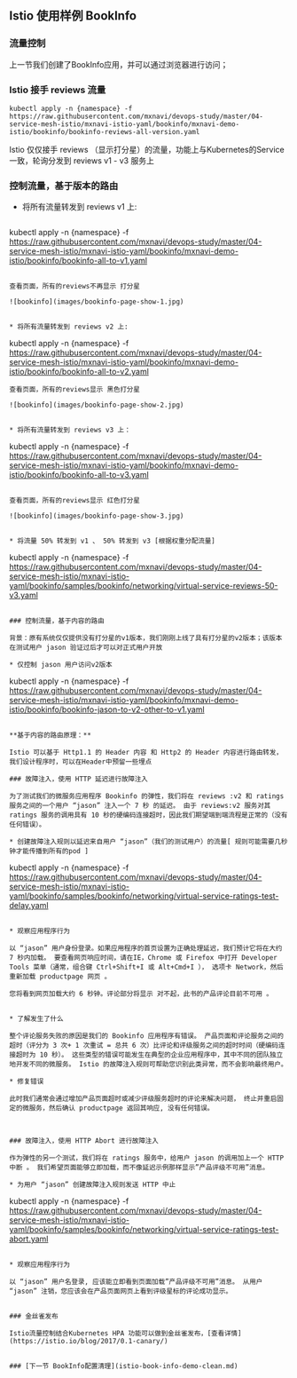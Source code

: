 ## Istio 使用样例 BookInfo

### 流量控制

上一节我们创建了BookInfo应用，并可以通过浏览器进行访问；

### Istio 接手 reviews 流量
  
  ```kubectl apply -n {namespace} -f https://raw.githubusercontent.com/mxnavi/devops-study/master/04-service-mesh-istio/mxnavi-istio-yaml/bookinfo/mxnavi-demo-istio/bookinfo/bookinfo-reviews-all-version.yaml```
  
  Istio 仅仅接手 reviews （显示打分星）的流量，功能上与Kubernetes的Service一致，轮询分发到 reviews v1 - v3 服务上


### 控制流量，基于版本的路由

* 将所有流量转发到 reviews v1 上:

  ```
kubectl apply -n {namespace} -f https://raw.githubusercontent.com/mxnavi/devops-study/master/04-service-mesh-istio/mxnavi-istio-yaml/bookinfo/mxnavi-demo-istio/bookinfo/bookinfo-all-to-v1.yaml
  ```
  
  查看页面，所有的reviews不再显示 打分星
  
  ![bookinfo](images/bookinfo-page-show-1.jpg)


* 将所有流量转发到 reviews v2 上:

  ```
  kubectl apply -n {namespace} -f https://raw.githubusercontent.com/mxnavi/devops-study/master/04-service-mesh-istio/mxnavi-istio-yaml/bookinfo/mxnavi-demo-istio/bookinfo/bookinfo-all-to-v2.yaml
  ```
  查看页面，所有的reviews显示 黑色打分星
  
  ![bookinfo](images/bookinfo-page-show-2.jpg)
  
  
* 将所有流量转发到 reviews v3 上：

  ```
  kubectl apply -n {namespace} -f https://raw.githubusercontent.com/mxnavi/devops-study/master/04-service-mesh-istio/mxnavi-istio-yaml/bookinfo/mxnavi-demo-istio/bookinfo/bookinfo-all-to-v3.yaml
  ```
  
  查看页面，所有的reviews显示 红色打分星
  
  ![bookinfo](images/bookinfo-page-show-3.jpg)
  
  
* 将流量 50% 转发到 v1 、 50% 转发到 v3 [根据权重分配流量]

  ```
  kubectl apply -n {namespace} -f https://raw.githubusercontent.com/mxnavi/devops-study/master/04-service-mesh-istio/mxnavi-istio-yaml/bookinfo/samples/bookinfo/networking/virtual-service-reviews-50-v3.yaml
  ```
  
### 控制流量，基于内容的路由

背景：原有系统仅仅提供没有打分星的v1版本，我们刚刚上线了具有打分星的v2版本；该版本在测试用户 jason 验证过后才可以对正式用户开放

* 仅控制 jason 用户访问v2版本
  
  ```
  kubectl apply -n {namespace} -f https://raw.githubusercontent.com/mxnavi/devops-study/master/04-service-mesh-istio/mxnavi-istio-yaml/bookinfo/mxnavi-demo-istio/bookinfo/bookinfo-jason-to-v2-other-to-v1.yaml
  ```
  
**基于内容的路由原理：**

Istio 可以基于 Http1.1 的 Header 内容 和 Http2 的 Header 内容进行路由转发，我们设计程序时，可以在Header中预留一些埋点

### 故障注入，使用 HTTP 延迟进行故障注入

为了测试我们的微服务应用程序 Bookinfo 的弹性，我们将在 reviews :v2 和 ratings 服务之间的一个用户 “jason” 注入一个 7 秒 的延迟。 由于 reviews:v2 服务对其 ratings 服务的调用具有 10 秒的硬编码连接超时，因此我们期望端到端流程是正常的（没有任何错误）。

* 创建故障注入规则以延迟来自用户 “jason”（我们的测试用户）的流量[ 规则可能需要几秒钟才能传播到所有的pod ]

  ```
kubectl apply -n {namespace} -f https://raw.githubusercontent.com/mxnavi/devops-study/master/04-service-mesh-istio/mxnavi-istio-yaml/bookinfo/samples/bookinfo/networking/virtual-service-ratings-test-delay.yaml
  ```

* 观察应用程序行为

  以 “jason” 用户身份登录。如果应用程序的首页设置为正确处理延迟，我们预计它将在大约 7 秒内加载。 要查看网页响应时间，请在IE，Chrome 或 Firefox 中打开 Developer Tools 菜单（通常，组合键 Ctrl+Shift+I 或 Alt+Cmd+I ）， 选项卡 Network，然后重新加载 productpage 网页 。

  您将看到网页加载大约 6 秒钟。评论部分将显示 对不起，此书的产品评论目前不可用 。
  
  
* 了解发生了什么

  整个评论服务失败的原因是我们的 Bookinfo 应用程序有错误。 产品页面和评论服务之间的超时（评分为 3 次+ 1 次重试 = 总共 6 次）比评论和评级服务之间的超时时间（硬编码连接超时为 10 秒）。 这些类型的错误可能发生在典型的企业应用程序中，其中不同的团队独立地开发不同的微服务。 Istio 的故障注入规则可帮助您识别此类异常，而不会影响最终用户。
  
* 修复错误
  
  此时我们通常会通过增加产品页面超时或减少评级服务超时的评论来解决问题， 终止并重启固定的微服务，然后确认 productpage 返回其响应, 没有任何错误。



### 故障注入，使用 HTTP Abort 进行故障注入  

作为弹性的另一个测试，我们将在 ratings 服务中，给用户 jason 的调用加上一个 HTTP 中断 。 我们希望页面能够立即加载，而不像延迟示例那样显示”产品评级不可用”消息。

* 为用户 “jason” 创建故障注入规则发送 HTTP 中止
  
  ```
  kubectl apply -n {namespace} -f https://raw.githubusercontent.com/mxnavi/devops-study/master/04-service-mesh-istio/mxnavi-istio-yaml/bookinfo/samples/bookinfo/networking/virtual-service-ratings-test-abort.yaml
  ```

* 观察应用程序行为
  
  以 “jason” 用户名登录, 应该能立即看到页面加载”产品评级不可用”消息。 从用户 “jason” 注销，您应该会在产品页面网页上看到评级星标的评论成功显示。


### 金丝雀发布

Istio流量控制结合Kubernetes HPA 功能可以做到金丝雀发布，[查看详情](https://istio.io/blog/2017/0.1-canary/)


### [下一节 BookInfo配置清理](istio-book-info-demo-clean.md)